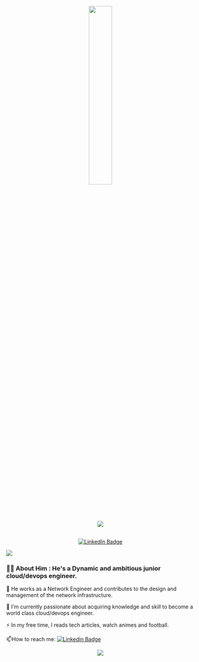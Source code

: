 
<p align="center"><img src="animation.gif" width="35%"></p>

<p align="center">
<img src="https://readme-typing-svg.herokuapp.com?font=Architects+Daughter&center=true&vCenter=true&duration=5000&color=%2338C2FF&size=40&height=200&width=900&lines=Heyyy!+I'm+Afeez+Adeboye;I'm+a+Cloud/Network+Engineer+at+Cedarview;Welcome+to+my+profile+!">
</p>
          
<br>
<div id="header" align="left">
<!--   <img src="https://media.giphy.com/media/M9gbBd9nbDrOTu1Mqx/giphy.gif" width="100"/> -->
  <div id="badges" align="center">
    <a href="https://www.linkedin.com/in/afeez-adeboye-16198119b/" >
      <img align="center" src="https://img.shields.io/badge/LinkedIn-blue?style=for-the-badge&logo=linkedin&logoColor=white" alt="LinkedIn Badge"/>
    </a>
    </div>

<p  align="left">
<img align="center" src="https://user-images.githubusercontent.com/73097560/115834477-dbab4500-a447-11eb-908a-139a6edaec5c.gif">   

### :woman_technologist: About Him : He's a Dynamic and ambitious junior cloud/devops engineer.

:telescope: He works as a Network Engineer and contributes to the design and management of the network infrastructure.

:seedling: I'm currently passionate about acquiring knowledge and skill to become a world class cloud/devops engineer.

:zap: In my free time, I reads tech articles, watch animes and football.

:mailbox:How to reach me: [![Linkedin Badge](https://img.shields.io/badge/-LinkedIn-blue?style=flat&logo=Linkedin&logoColor=white)](https://www.linkedin.com/in/afeez-adeboye-16198119b/)

<p  align="center">
<img src="https://user-images.githubusercontent.com/73097560/115834477-dbab4500-a447-11eb-908a-139a6edaec5c.gif"> 
